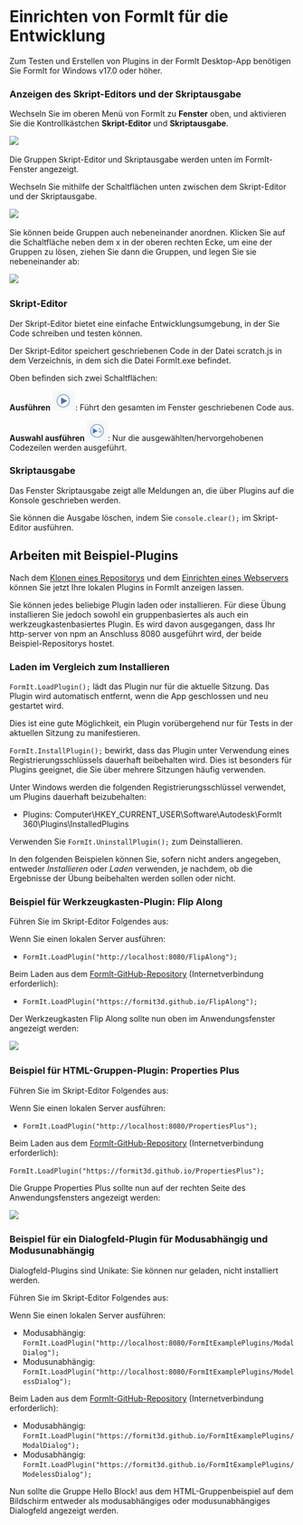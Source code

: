 # Einrichten von FormIt für die Entwicklung

Zum Testen und Erstellen von Plugins in der FormIt Desktop-App benötigen Sie FormIt for Windows v17.0 oder höher.

### **Anzeigen des Skript-Editors und der Skriptausgabe**

Wechseln Sie im oberen Menü von FormIt zu **Fenster** oben, und aktivieren Sie die Kontrollkästchen **Skript-Editor** und **Skriptausgabe**.

![](https://formit3d.github.io/FormItExamplePlugins/docs/images/EnableDevelopmentWindows.PNG)

Die Gruppen Skript-Editor und Skriptausgabe werden unten im FormIt-Fenster angezeigt.

Wechseln Sie mithilfe der Schaltflächen unten zwischen dem Skript-Editor und der Skriptausgabe.

![](https://formit3d.github.io/FormItExamplePlugins/docs/images/ScriptEditorDefaultState.PNG)

Sie können beide Gruppen auch nebeneinander anordnen. Klicken Sie auf die Schaltfläche neben dem x in der oberen rechten Ecke, um eine der Gruppen zu lösen, ziehen Sie dann die Gruppen, und legen Sie sie nebeneinander ab:

![](https://formit3d.github.io/FormItExamplePlugins/docs/images/ScriptEditor+ScriptOutputConfiguration.gif)

### **Skript-Editor**

Der Skript-Editor bietet eine einfache Entwicklungsumgebung, in der Sie Code schreiben und testen können.

Der Skript-Editor speichert geschriebenen Code in der Datei scratch.js in dem Verzeichnis, in dem sich die Datei FormIt.exe befindet.

Oben befinden sich zwei Schaltflächen:

**Ausführen** ![](<../../../.gitbook/assets/image (8).png>): Führt den gesamten im Fenster geschriebenen Code aus.

**Auswahl ausführen** ![](<../../../.gitbook/assets/image (52).png>): Nur die ausgewählten/hervorgehobenen Codezeilen werden ausgeführt.

### **Skriptausgabe**

Das Fenster Skriptausgabe zeigt alle Meldungen an, die über Plugins auf die Konsole geschrieben werden.

Sie können die Ausgabe löschen, indem Sie `console.clear();` im Skript-Editor ausführen.

## Arbeiten mit Beispiel-Plugins

Nach dem [Klonen eines Repositorys](cloning-a-sample-plugin.md) und dem [Einrichten eines Webservers](hosting-a-plugin-on-a-local-server.md) können Sie jetzt Ihre lokalen Plugins in FormIt anzeigen lassen.

Sie können jedes beliebige Plugin laden oder installieren. Für diese Übung installieren Sie jedoch sowohl ein gruppenbasiertes als auch ein werkzeugkastenbasiertes Plugin. Es wird davon ausgegangen, dass Ihr http-server von npm an Anschluss 8080 ausgeführt wird, der beide Beispiel-Repositorys hostet.

### **Laden im Vergleich zum Installieren**

`FormIt.LoadPlugin();` lädt das Plugin nur für die aktuelle Sitzung. Das Plugin wird automatisch entfernt, wenn die App geschlossen und neu gestartet wird.

Dies ist eine gute Möglichkeit, ein Plugin vorübergehend nur für Tests in der aktuellen Sitzung zu manifestieren.

`FormIt.InstallPlugin();` bewirkt, dass das Plugin unter Verwendung eines Registrierungsschlüssels dauerhaft beibehalten wird. Dies ist besonders für Plugins geeignet, die Sie über mehrere Sitzungen häufig verwenden.

Unter Windows werden die folgenden Registrierungsschlüssel verwendet, um Plugins dauerhaft beizubehalten:

* Plugins: Computer\HKEY\_CURRENT\_USER\Software\Autodesk\FormIt 360\Plugins\InstalledPlugins

Verwenden Sie `FormIt.UninstallPlugin();` zum Deinstallieren.

In den folgenden Beispielen können Sie, sofern nicht anders angegeben, entweder _Installieren_ oder _Laden_ verwenden, je nachdem, ob die Ergebnisse der Übung beibehalten werden sollen oder nicht.

### **Beispiel für Werkzeugkasten-Plugin: Flip Along**

Führen Sie im Skript-Editor Folgendes aus:

Wenn Sie einen lokalen Server ausführen:

* `FormIt.LoadPlugin("http://localhost:8080/FlipAlong");`

Beim Laden aus dem [FormIt-GitHub-Repository](https://github.com/FormIt3D/) (Internetverbindung erforderlich):

* `FormIt.LoadPlugin("https://formit3d.github.io/FlipAlong");`

Der Werkzeugkasten Flip Along sollte nun oben im Anwendungsfenster angezeigt werden:

![](https://formit3d.github.io/FormItExamplePlugins/docs/images/FlipAlongToolbar.PNG)

### **Beispiel für HTML-Gruppen-Plugin: Properties Plus**

Führen Sie im Skript-Editor Folgendes aus:

Wenn Sie einen lokalen Server ausführen:

* `FormIt.LoadPlugin("http://localhost:8080/PropertiesPlus");`

Beim Laden aus dem [FormIt-GitHub-Repository](https://github.com/FormIt3D/) (Internetverbindung erforderlich):

`FormIt.LoadPlugin("https://formit3d.github.io/PropertiesPlus");`

Die Gruppe Properties Plus sollte nun auf der rechten Seite des Anwendungsfensters angezeigt werden:

![](https://formit3d.github.io/FormItExamplePlugins/docs/images/PropertiesPlusPanel.png)

### **Beispiel für ein Dialogfeld-Plugin für Modusabhängig und Modusunabhängig**

Dialogfeld-Plugins sind Unikate: Sie können nur geladen, nicht installiert werden.

Führen Sie im Skript-Editor Folgendes aus:

Wenn Sie einen lokalen Server ausführen:

* Modusabhängig: `FormIt.LoadPlugin("http://localhost:8080/FormItExamplePlugins/ModalDialog");`
* Modusunabhängig: `FormIt.LoadPlugin("http://localhost:8080/FormItExamplePlugins/ModelessDialog");`

Beim Laden aus dem [FormIt-GitHub-Repository](https://github.com/FormIt3D/) (Internetverbindung erforderlich):

* Modusabhängig: `FormIt.LoadPlugin("https://formit3d.github.io/FormItExamplePlugins/ModalDialog");`
* Modusabhängig: `FormIt.LoadPlugin("https://formit3d.github.io/FormItExamplePlugins/ModelessDialog");`

Nun sollte die Gruppe Hello Block! aus dem HTML-Gruppenbeispiel auf dem Bildschirm entweder als modusabhängiges oder modusunabhängiges Dialogfeld angezeigt werden.
